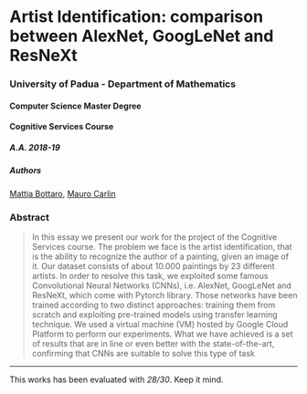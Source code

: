 # Artist Identification:  comparison between AlexNet, GoogLeNet and ResNeXt

### University of Padua - Department of Mathematics
#### Computer Science Master Degree

#### Cognitive Services Course
##### A.A. 2018-19
##### Authors
[Mattia Bottaro](https://github.com/BottCode), [Mauro Carlin](https://github.com/Mou95)

### Abstract

> In this essay we present our work for the project of the Cognitive Services course.
	The problem we face is the artist identification, that is the ability to recognize the author of a painting, given an image of it. Our dataset consists of about 10.000 paintings by 23 different artists.
	In order to resolve this task, we exploited some famous Convolutional Neural Networks (CNNs), i.e. AlexNet, GoogLeNet and ResNeXt, which come with Pytorch library. Those networks have been trained according to two distinct approaches: training them from scratch and exploiting pre-trained models using transfer learning technique. We used a virtual machine (VM) hosted by Google Cloud Platform to perform our experiments.
What we have achieved is a set of results that are in line or even better with the state-of-the-art, confirming that CNNs are suitable to solve this type of task




---

This works has been evaluated
with *28/30*. Keep it mind.
